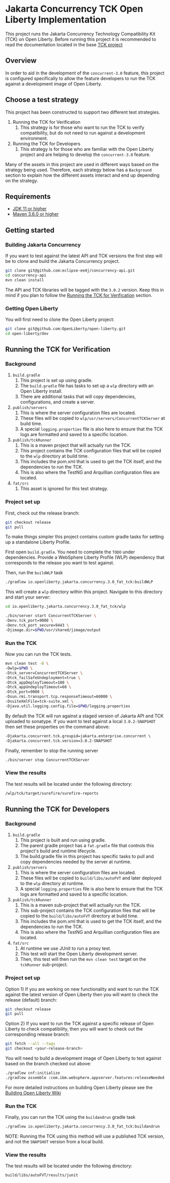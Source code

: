 # Jakarta Concurrency TCK Open Liberty Implementation

This project runs the Jakarta Concurrency Technology Compatibility Kit (TCK) on Open Liberty.
Before running this project it is recommended to read the documentation located in the base [TCK project](https://github.com/eclipse-ee4j/concurrency-api/blob/master/tck/README.md)

## Overview

In order to aid in the development of the `concurrent-3.0` feature, this project is configured specifically to allow
the feature developers to run the TCK against a development image of Open Liberty.

## Choose a test strategy

This project has been constructed to support two different test strategies.

1. Running the TCK for Verification
   1. This strategy is for those who want to run the TCK to verify compatibility, but do not need to run against a development environment.
2. Running the TCK for Developers
   1. This strategy is for those who are familiar with the Open Liberty project and are helping to develop the `concurrent-3.0` feature.

Many of the assets in this project are used in different ways based on the strategy being used. 
Therefore, each strategy below has a `Background` section to explain how the different assets interact and end up depending on the strategy.

## Requirements

- [JDK 11 or higher](https://adoptopenjdk.net/?variant=openjdk11)
- [Maven 3.6.0 or higher](https://maven.apache.org/download.cgi)

## Getting started

### Building Jakarta Concurrency

If you want to test against the latest API and TCK versions the first step will be to clone and build the Jakarta Concurrency project.

```sh
git clone git@github.com:eclipse-ee4j/concurrency-api.git
cd concurrency-api
mvn clean install
```

The API and TCK libraries will be tagged with the `3.0.2` version. Keep this in mind if you plan to follow the [Running the TCK for Verification](#Running-the-TCK-for-Verification) section. 

### Getting Open Liberty

You will first need to clone the Open Liberty project:

```sh
git clone git@github.com:OpenLiberty/open-liberty.git
cd open-liberty/dev
```

## Running the TCK for Verification

### Background

1. `build.gradle` 
   1. This project is set up using gradle.
   2. The `build.gradle` file has tasks to set up a `wlp` directory with an Open Liberty install.
   3. There are additional tasks that will copy dependencies, configurations, and create a server.
2. `publish/servers`
   1. This is where the server configuration files are located.
   2. These files will be copied to `wlp/usr/servers/ConcurrentTCKServer` at build time.
   3. A special `logging.properties` file is also here to ensure that the TCK logs are formatted and saved to a specific location.
3. `publish/tckRunner`
   1. This is a maven project that will actually run the TCK. 
   2. This project contains the TCK configuration files that will be copied to the `wlp` directory at build time.
   3. This includes the pom.xml that is used to get the TCK itself, and the dependencies to run the TCK. 
   4. This is also where the TestNG and Arquillian configuration files are located.
4. `fat/src`
   1. This asset is ignored for this test strategy.

### Project set up

First, check out the release branch: 

```sh
git checkout release
git pull
```

To make things simpler this project contains custom gradle tasks for setting up a standalone Liberty Profile.

First open `build.gradle`. 
You need to complete the `TODO` under dependencies.
Provide a WebSphere Liberty Profile (WLP) dependency that corresponds to the release you want to test against.

Then, run the `buildWLP` task

```sh
./gradlew io.openliberty.jakarta.concurrency.3.0_fat_tck:buildWLP
```

This will create a `wlp` directory within this project.
Navigate to this directory and start your server:

```sh
cd io.openliberty.jakarta.concurrency.3.0_fat_tck/wlp

./bin/server start ConcurrentTCKServer \
-Denv.tck_port=9080 \
-Denv.tck_port_secure=9443 \
-Djimage.dir=$PWD/usr/shared/jimage/output
```
### Run the TCK

Now you can run the TCK tests. 

```sh
mvn clean test -B \
-Dwlp=$PWD \
-Dtck_server=ConcurrentTCKServer \
-Dtck_failSafeUndeployment=true \
-Dtck_appDeployTimeout=180 \
-Dtck_appUndeployTimeout=60 \
-Dtck_port=9080 \
-Dsun.rmi.transport.tcp.responseTimeout=60000 \
-DsuiteXmlFile=tck-suite.xml \
-Djava.util.logging.config.file=$PWD/logging.properties
```

By default the TCK will run against a staged version of Jakarta API and TCK uploaded to sonatype.
If you want to test against a local `3.0.2-SNAPSHOT` then set these properties on the command above: 

```txt
-Djakarta.concurrent.tck.groupid=jakarta.enterprise.concurrent \
-Djakarta.concurrent.tck.version=3.0.2-SNAPSHOT
```

Finally, remember to stop the running server

```sh
./bin/server stop ConcurrentTCKServer
```

### View the results

The test results will be located under the following directory:

```txt
/wlp/tck/target/surefire/surefire-reports
```

## Running the TCK for Developers

### Background

1. `build.gradle` 
   1. This project is built and run using gradle.
   2. The parent gradle project has a `fat.gradle` file that controls this project's build and runtime lifecycle.
   3. The build.gradle file in this project has specific tasks to pull and copy dependencies needed by the server at runtime. 
2. `publish/servers`
   1. This is where the server configuration files are located.
   2. These files will be copied to `build/libs/autoFVT` and later deployed to the `wlp` directory at runtime.
   3. A special `logging.properties` file is also here to ensure that the TCK logs are formatted and saved to a specific location.
3. `publish/tckRunner`
   1. This is a maven sub-project that will actually run the TCK. 
   2. This sub-project contains the TCK configuration files that will be copied to the `build/libs/autoFVT` directory at build time.
   3. This includes the pom.xml that is used to get the TCK itself, and the dependencies to run the TCK. 
   4. This is also where the TestNG and Arquillian configuration files are located.
4. `fat/src`
   1. At runtime we use JUnit to run a proxy test.
   2. This test will start the Open Liberty development server.
   3. Then, this test will then run the `mvn clean test` target on the `tckRunner` sub-project.

### Project set up

Option 1) If you are working on new functionality and want to run the TCK against the latest version of 
Open Liberty then you will want to check the release (default) branch:

```sh
git checkout release
git pull
```

Option 2) If you want to run the TCK against a specific release of Open Liberty to check compatibility, 
then you will want to check out the corresponding release branch:

```sh
git fetch --all --tags
git checkout <your-release-branch>
```

You will need to build a development image of Open Liberty to test against based on the 
branch checked out above:

```sh
./gradlew cnf:initialize
./gradlew assemble :com.ibm.websphere.appserver.features:releaseNeeded
```

For more detailed instructions on building Open Liberty please see the [Building Open Liberty Wiki](https://github.com/OpenLiberty/open-liberty/wiki/Building-Open-Liberty)

### Run the TCK

Finally, you can run the TCK using the `buildandrun` gradle task

```sh
./gradlew io.openliberty.jakarta.concurrency.3.0_fat_tck:buildandrun
```

NOTE: Running the TCK using this method will use a published TCK version, and not the `SNAPSHOT` version from a local build. 

### View the results

The test results will be located under the following directory:

```txt
build/libs/autoFVT/results/junit
```